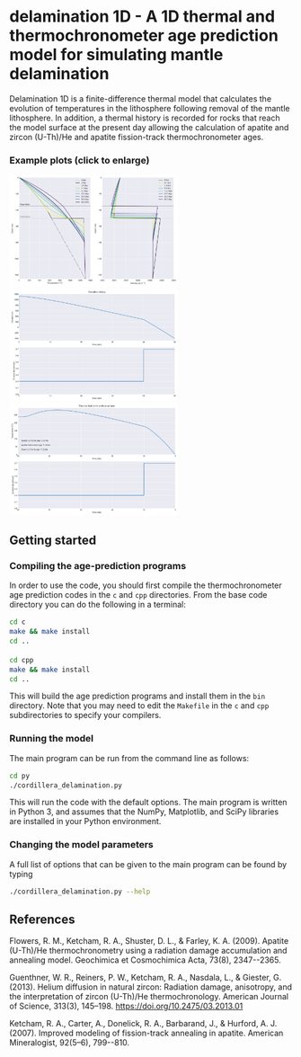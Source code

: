 # delamination 1D - A 1D thermal and thermochronometer age prediction model for simulating mantle delamination

Delamination 1D is a finite-difference thermal model that calculates the evolution of temperatures in the lithosphere following removal of the mantle lithosphere. In addition, a thermal history is recorded for rocks that reach the model surface at the present day allowing the calculation of apatite and zircon (U-Th)/He and apatite fission-track thermochronometer ages.

### Example plots (click to enlarge)

<a href="png/T_rho_hist.png"><img src="png/T_rho_hist.png" width=300></a>&nbsp;
<a href="png/elev_hist.png"><img src="png/elev_hist.png" width=300></a>&nbsp;
<a href="png/cooling_hist.png"><img src="png/cooling_hist.png" width=300></a>

## Getting started

### Compiling the age-prediction programs

In order to use the code, you should first compile the thermochronometer age prediction codes in the `c` and `cpp` directories. From the base code directory you can do the following in a terminal:

```bash
cd c
make && make install
cd ..

cd cpp
make && make install
cd ..
```

This will build the age prediction programs and install them in the `bin` directory. Note that you may need to edit the `Makefile` in the `c` and `cpp` subdirectories to specify your compilers.

### Running the model

The main program can be run from the command line as follows:

```bash
cd py
./cordillera_delamination.py
```

This will run the code with the default options. The main program is written in Python 3, and assumes that the NumPy, Matplotlib, and SciPy libraries are installed in your Python environment.

### Changing the model parameters

A full list of options that can be given to the main program can be found by typing

```bash
./cordillera_delamination.py --help
```

## References

Flowers, R. M., Ketcham, R. A., Shuster, D. L., & Farley, K. A. (2009). Apatite (U-Th)/He thermochronometry using a radiation damage accumulation and annealing model. Geochimica et Cosmochimica Acta, 73(8), 2347--2365.

Guenthner, W. R., Reiners, P. W., Ketcham, R. A., Nasdala, L., & Giester, G. (2013). Helium diffusion in natural zircon: Radiation damage, anisotropy, and the interpretation of zircon (U-Th)/He thermochronology. American Journal of Science, 313(3), 145–198. https://doi.org/10.2475/03.2013.01

Ketcham, R. A., Carter, A., Donelick, R. A., Barbarand, J., & Hurford, A. J. (2007). Improved modeling of fission-track annealing in apatite. American Mineralogist, 92(5–6), 799--810.
